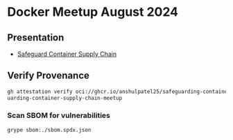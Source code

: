 # Docker Meetup August 2024

## Presentation

- [Safeguard Container Supply Chain](https://docs.google.com/presentation/d/1OGKNcksasjUqGAMU93FjrDz9lefqjm_oBiz2eBcnMWo/edit?usp=sharing)

## Verify Provenance

```bash
gh attestation verify oci://ghcr.io/anshulpatel25/safeguarding-container-supply-chain-meetup:0c5f4763121c4e1c8eab32de32dadb6da5a59167 -R anshulpatel25/safeg
uarding-container-supply-chain-meetup
```

### Scan SBOM for vulnerabilities

```bash
grype sbom:./sbom.spdx.json
```

